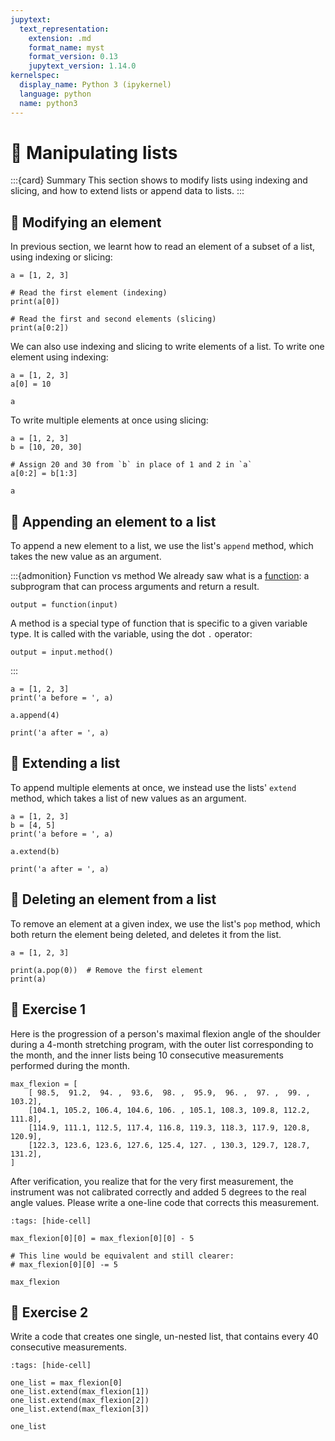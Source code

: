 ```yaml
---
jupytext:
  text_representation:
    extension: .md
    format_name: myst
    format_version: 0.13
    jupytext_version: 1.14.0
kernelspec:
  display_name: Python 3 (ipykernel)
  language: python
  name: python3
---
```


# 📖 Manipulating lists

:::{card} Summary
This section shows to modify lists using indexing and slicing, and how to extend lists or append data to lists.
:::

## 📄 Modifying an element

In previous section, we learnt how to read an element of a subset of a list, using indexing or slicing:

```{code-cell} ipython3
a = [1, 2, 3]

# Read the first element (indexing)
print(a[0])

# Read the first and second elements (slicing)
print(a[0:2])
```

We can also use indexing and slicing to write elements of a list. To write one element using indexing:

```{code-cell} ipython3
a = [1, 2, 3]
a[0] = 10

a
```

To write multiple elements at once using slicing:

```{code-cell} ipython3
a = [1, 2, 3]
b = [10, 20, 30]

# Assign 20 and 30 from `b` in place of 1 and 2 in `a`
a[0:2] = b[1:3]

a
```

## 📄 Appending an element to a list

To append a new element to a list, we use the list's `append` method, which takes the new value as an argument.

:::{admonition} Function vs method
We already saw what is a [function](python_functions.md): a subprogram that can process arguments and return a result.

```
output = function(input)
```

A method is a special type of function that is specific to a given variable type. It is called with the variable, using the dot `.` operator:

```
output = input.method()
```
:::

```{code-cell} ipython3
a = [1, 2, 3]
print('a before = ', a)

a.append(4)

print('a after = ', a)
```

## 📄 Extending a list

To append multiple elements at once, we instead use the lists' `extend` method, which takes a list of new values as an argument.

```{code-cell} ipython3
a = [1, 2, 3]
b = [4, 5]
print('a before = ', a)

a.extend(b)

print('a after = ', a)
```

## 📄 Deleting an element from a list

To remove an element at a given index, we use the list's `pop` method, which both return the element being deleted, and deletes it from the list.

```{code-cell} ipython3
a = [1, 2, 3]

print(a.pop(0))  # Remove the first element
print(a)
```

## 💪 Exercise 1

Here is the progression of a person's maximal flexion angle of the shoulder during a 4-month stretching program, with the outer list corresponding to the month, and the inner lists being 10 consecutive measurements performed during the month.

```{code-cell} ipython3
max_flexion = [
    [ 98.5,  91.2,  94. ,  93.6,  98. ,  95.9,  96. ,  97. ,  99. , 103.2],
    [104.1, 105.2, 106.4, 104.6, 106. , 105.1, 108.3, 109.8, 112.2, 111.8],
    [114.9, 111.1, 112.5, 117.4, 116.8, 119.3, 118.3, 117.9, 120.8, 120.9],
    [122.3, 123.6, 123.6, 127.6, 125.4, 127. , 130.3, 129.7, 128.7, 131.2],
]
```

After verification, you realize that for the very first measurement, the instrument was not calibrated correctly and added 5 degrees to the real angle values. Please write a one-line code that corrects this measurement.

```{code-cell} ipython3
:tags: [hide-cell]

max_flexion[0][0] = max_flexion[0][0] - 5

# This line would be equivalent and still clearer:
# max_flexion[0][0] -= 5

max_flexion
```

## 💪 Exercise 2

Write a code that creates one single, un-nested list, that contains every 40 consecutive measurements.

```{code-cell} ipython3
:tags: [hide-cell]

one_list = max_flexion[0]
one_list.extend(max_flexion[1])
one_list.extend(max_flexion[2])
one_list.extend(max_flexion[3])

one_list
```
